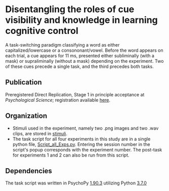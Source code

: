 # Disentangling the roles of cue visibility and knowledge in learning cognitive control
A task-switching paradigm classifying a word as either capitalized/lowercase or a consononant/vowel. Before the word appears on each trial, a cue appears for 11 ms, presented either subliminally (with a mask) or supraliminally (without a mask) depending on the experiment. Two of these cues precede a single task, and the third precedes both tasks.

## Publication

Preregistered Direct Replication, Stage 1 in principle acceptance at *Psychological Science*; registration available [here](https://osf.io/7jfbp/).

## Organization
* Stimuli used in the experiment, namely two .png images and two .wav clips, are stored in [stimuli](stimuli).
* The task script for all four experiments in this study are in a single python file, [Script_all_Exps.py](Script_all_Exps.py). Entering the session number in the script's popup corresponds with the experiment number. The post-task for experiments 1 and 2 can also be run from this script.

## Dependencies
The task script was written in PsychoPy [1.90.3](https://github.com/psychopy/psychopy/releases/tag/1.90.3) utilizing Python [3.7.0](https://www.python.org/downloads/release/python-370/)
